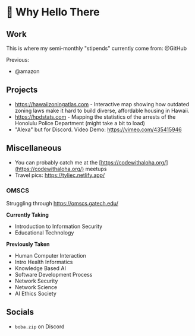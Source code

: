 # 👋 Why Hello There

## Work

This is where my semi-monthly "stipends" currently come from: @GitHub

Previous:
- @amazon

## Projects

- https://hawaiizoningatlas.com - Interactive map showing how outdated zoning laws make it hard to build diverse, affordable housing in Hawaii.
- https://hpdstats.com - Mapping the statistics of the arrests of the Honolulu Police Department (might take a bit to load)
- "Alexa" but for Discord. Video Demo: https://vimeo.com/435415946

## Miscellaneous

- You can probably catch me at the [https://codewithaloha.org/](https://codewithaloha.org/) meetups
- Travel pics: https://tyliec.netlify.app/

### OMSCS

Struggling through https://omscs.gatech.edu/

**Currently Taking**
- Introduction to Information Security
- Educational Technology

**Previously Taken**
- Human Computer Interaction
- Intro Health Informatics
- Knowledge Based AI
- Software Development Process
- Network Security
- Network Science
- AI Ethics Society

## Socials
- `boba.zip` on Discord
